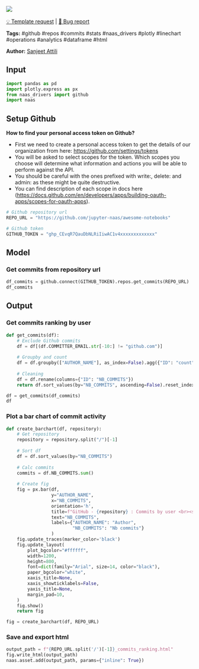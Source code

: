 <a href="https://app.naas.ai/user-redirect/naas/downloader?url=https://raw.githubusercontent.com/jupyter-naas/awesome-notebooks/master/GitHub/GitHub_Get_commits_ranking_from_repository.ipynb" target="_parent"><img src="https://naasai-public.s3.eu-west-3.amazonaws.com/open_in_naas.svg"/></a><br><br><a href="https://github.com/jupyter-naas/awesome-notebooks/issues/new?assignees=&labels=&template=template-request.md&title=Tool+-+Action+of+the+notebook+">💡 Template request</a> | <a href="https://github.com/jupyter-naas/awesome-notebooks/issues/new?assignees=&labels=bug&template=bug_report.md&title=GitHub+-+Get+commits+ranking+from+repository:+Error+short+description">🚨 Bug report</a>

**Tags:** #github #repos #commits #stats #naas_drivers #plotly #linechart #operations #analytics #dataframe #html

**Author:** [Sanjeet Attili](https://www.linkedin.com/in/sanjeet-attili-760bab190/)

## Input


```python
import pandas as pd
import plotly.express as px
from naas_drivers import github
import naas
```

## Setup Github
**How to find your personal access token on Github?**

- First we need to create a personal access token to get the details of our organization from here: https://github.com/settings/tokens
- You will be asked to select scopes for the token. Which scopes you choose will determine what information and actions you will be able to perform against the API.
- You should be careful with the ones prefixed with write:, delete: and admin: as these might be quite destructive.
- You can find description of each scope in docs here (https://docs.github.com/en/developers/apps/building-oauth-apps/scopes-for-oauth-apps).


```python
# Github repository url
REPO_URL = "https://github.com/jupyter-naas/awesome-notebooks"

# Github token
GITHUB_TOKEN = "ghp_CEvqR7QauDbNLRiIiwAC1v4xxxxxxxxxxxxx"
```

## Model

### Get commits from repository url


```python
df_commits = github.connect(GITHUB_TOKEN).repos.get_commits(REPO_URL)
df_commits
```

## Output

### Get commits ranking by user


```python
def get_commits(df):
    # Exclude Github commits
    df = df[(df.COMMITTER_EMAIL.str[-10:] != "github.com")]
    
    # Groupby and count
    df = df.groupby(["AUTHOR_NAME"], as_index=False).agg({"ID": "count"})
    
    # Cleaning
    df = df.rename(columns={"ID": "NB_COMMITS"})
    return df.sort_values(by="NB_COMMITS", ascending=False).reset_index(drop=True)

df = get_commits(df_commits)
df
```

### Plot a bar chart of commit activity


```python
def create_barchart(df, repository):
    # Get repository
    repository = repository.split("/")[-1]
    
    # Sort df
    df = df.sort_values(by="NB_COMMITS")
    
    # Calc commits
    commits = df.NB_COMMITS.sum()
    
    # Create fig
    fig = px.bar(df,
                 y="AUTHOR_NAME",
                 x="NB_COMMITS",
                 orientation='h',
                 title=f"GitHub - {repository} : Commits by user <br><span style='font-size: 13px;'>Total commits: {commits}</span>",
                 text="NB_COMMITS",
                 labels={"AUTHOR_NAME": "Author",
                         "NB_COMMITS": "Nb commits"}
                 )
    fig.update_traces(marker_color='black')
    fig.update_layout(
        plot_bgcolor="#ffffff",
        width=1200,
        height=800,
        font=dict(family="Arial", size=14, color="black"),
        paper_bgcolor="white",
        xaxis_title=None,
        xaxis_showticklabels=False,
        yaxis_title=None,
        margin_pad=10,
    )
    fig.show()
    return fig

fig = create_barchart(df, REPO_URL)
```

### Save and export html


```python
output_path = f"{REPO_URL.split('/')[-1]}_commits_ranking.html"
fig.write_html(output_path)
naas.asset.add(output_path, params={"inline": True})
```
